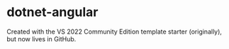 # dotnet-angular

Created with the VS 2022 Community Edition template starter (originally), but now lives in GitHub.
